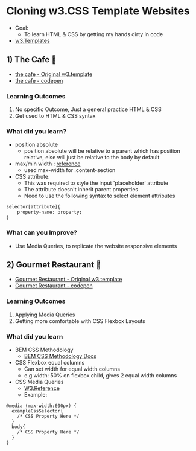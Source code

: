 # Cloning w3.CSS Template Websites
- Goal:
  - To learn HTML & CSS by getting my hands dirty in code
- [w3.Templates](https://www.w3schools.com/w3css/w3css_templates.asp)

## 1) The Cafe 🍳
- [the cafe - Original w3.template](https://www.w3schools.com/w3css/tryw3css_templates_cafe.htm)
- [the cafe - codepen](https://codepen.io/dezzy001/pen/BaKYpqP)

### Learning Outcomes
1. No specific Outcome, Just a general practice HTML & CSS
2. Get used to HTML & CSS syntax

### What did you learn?
- position absolute
    - position absolute will be relative to a parent which has position relative, else will just be relative to the body by default
- max/min width : [reference](https://www.w3schools.com/css/css_max-width.asp)
    - used max-width for .content-section
- CSS attribute:
  - This was required to style the input 'placeholder' attribute
  - The attribute doesn't inherit parent properties
  - Need to use the following syntax to select element attributes
```
selector[attribute]{
    property-name: property;
}
```

### What can you Improve?
- Use Media Queries, to replicate the website responsive elements

## 2) Gourmet Restaurant 🍔
- [Gourmet Restaurant - Original w3.template](https://www.w3schools.com/w3css/tryw3css_templates_gourmet_catering.htm)
- [Gourmet Restaurant - codepen](https://codepen.io/dezzy001/pen/bGpvWzg?editors=1100)

### Learning Outcomes
1. Applying Media Queries
2. Getting more comfortable with CSS Flexbox Layouts

### What did you learn
- BEM CSS Methodology
    - [BEM CSS Methodology Docs](http://getbem.com/)
- CSS Flexbox equal columns
   - Can set width for equal width columns
   - e.g width: 50% on flexbox child, gives 2 equal width columns
- CSS Media Queries
   - [W3.Reference](https://www.w3schools.com/cssref/css3_pr_mediaquery.asp)
   - Example:
```
@media (max-width:600px) {
  exampleCssSelector{
    /* CSS Property Here */
  }
  body{
    /* CSS Property Here */
  }
}
```
